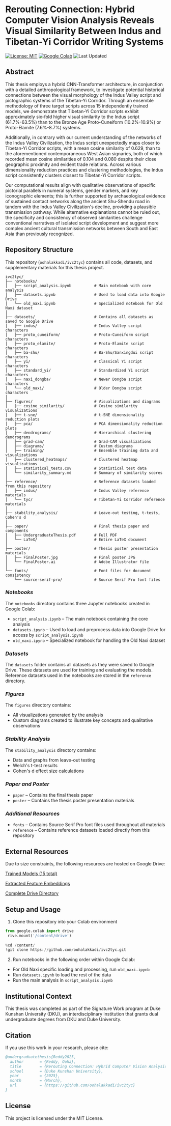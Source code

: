 # **Rerouting Connection: Hybrid Computer Vision Analysis Reveals Visual Similarity Between Indus and Tibetan-Yi Corridor Writing Systems**

[![License: MIT](https://img.shields.io/badge/License-MIT-yellow.svg)](https://opensource.org/licenses/MIT)
[![Google Colab](https://img.shields.io/badge/Google-Colab-green?style=flat&logo=google)](https://drive.google.com/drive/folders/12opOs8jCRgwZ-GDaFyPSiCF-HBVQvuCO?usp=drive_link)
![Last Updated](https://img.shields.io/badge/Last%20Updated-2025--03--18-blue)

## **Abstract**

This thesis employs a hybrid CNN-Transformer architecture, in conjunction with a detailed anthropological framework, to investigate potential historical connections between the visual morphology of the Indus Valley script and pictographic systems of the Tibetan-Yi Corridor. Through an ensemble methodology of three target scripts across 15 independently trained models, we demonstrate that Tibetan-Yi Corridor scripts exhibit approximately six-fold higher visual similarity to the Indus script (61.7%-63.5%) than to the Bronze Age Proto-Cuneiform (10.2%-10.9%) or Proto-Elamite (7.6%-8.7%) systems. 

Additionally, in contrary with our current understanding of the networks of the Indus Valley Civilization, the Indus script unexpectedly maps closer to Tibetan-Yi Corridor scripts, with a mean cosine similarity of 0.629, than to the aforementioned contemporaneous West Asian signaries, both of which recorded mean cosine similarities of 0.104 and 0.080 despite their close geographic proximity and evident trade relations. Across various dimensionality reduction practices and clustering methodologies, the Indus script consistently clusters closest to Tibetan-Yi Corridor scripts. 

Our computational results align with qualitative observations of specific pictorial parallels in numeral systems, gender markers, and key iconographic elements; this is further supported by archaeological evidence of sustained contact networks along the ancient Shu-Shendu road in tandem with the Indus Valley Civilization's decline, providing a plausible transmission pathway. While alternative explanations cannot be ruled out, the specificity and consistency of observed similarities challenge conventional narratives of isolated script development and suggest more complex ancient cultural transmission networks between South and East Asia than previously recognized.

## **Repository Structure**

This repository (`oohalakkadi/ivc2tyc`) contains all code, datasets, and supplementary materials for this thesis project. 

```plaintext
ivc2tyc/
├── notebooks/
│   ├── script_analysis.ipynb          # Main notebook with core analysis
│   ├── datasets.ipynb                 # Used to load data into Google Drive
│   └── old_naxi.ipynb                 # Specialized notebook for Old Naxi dataset
│
├── datasets/                          # Contains all datasets as saved to Google Drive
│   ├── indus/                         # Indus Valley script characters
│   ├── proto_cuneiform/               # Proto-Cuneiform script characters
│   ├── proto_elamite/                 # Proto-Elamite script characters
│   ├── ba-shu/                        # Ba-Shu/Sanxingdui script characters
│   ├── yi/                            # Classical Yi script characters
│   ├── standard_yi/                   # Standardized Yi script characters
│   ├── naxi_dongba/                   # Newer Dongba script characters
│   └── old_naxi/                      # Older Dongba script characters
│
├── figures/                           # Visualizations and diagrams
│   ├── cosine_similarity/             # Cosine similarity visualizations
│   ├── t-sne/                         # t-SNE dimensionality reduction plots
│   ├── pca/                           # PCA dimensionality reduction plots
│   ├── dendrograms/                   # Hierarchical clustering dendrograms
│   ├── grad-cam/                      # Grad-CAM visualizations
│   ├── diagrams/                      # Custom diagrams
│   ├── training/                      # Ensemble training data and visualizations
│   ├── clustered_heatmaps/            # Clustered heatmap visualizations
│   ├── statistical_tests.csv          # Statistical test data
│   └── similarity_summary.md          # Summary of similarity scores
│
├── reference/                         # Reference datasets loaded from this repository
│   ├── indus/                         # Indus Valley reference materials
│   └── tyc/                           # Tibetan-Yi Corridor reference materials
│
├── stability_analysis/                # Leave-out testing, t-tests, Cohen's d
│
├── paper/                             # Final thesis paper and components
│   ├── UndergraduateThesis.pdf        # Full PDF
│   └── LaTeX/                         # Entire LaTeX document
│
├── poster/                            # Thesis poster presentation materials
│   ├── FinalPoster.jpg                # Final poster JPG
│   └── FinalPoster.ai                 # Adobe Illustrator file
│
└── fonts/                             # Font files for document consistency
    └── source-serif-pro/              # Source Serif Pro font files
```

### *Notebooks*

The `notebooks` directory contains three Jupyter notebooks created in Google Colab:

- `script_analysis.ipynb` – The main notebook containing the core analysis
- `datasets.ipynb` – Used to load and preprocess data into Google Drive for access by `script_analysis.ipynb`
- `old_naxi.ipynb` – Specialized notebook for handling the Old Naxi dataset

### *Datasets*

The `datasets` folder contains all datasets as they were saved to Google Drive. These datasets are used for training and evaluating the models. Reference datasets used in the notebooks are stored in the `reference` directory.

### *Figures*

The `figures` directory contains:

- All visualizations generated by the analysis
- Custom diagrams created to illustrate key concepts and qualitative observations

### *Stability Analysis*

The `stability_analysis` directory contains:

- Data and graphs from leave-out testing
- Welch's t-test results
- Cohen's d effect size calculations

### *Paper and Poster*

- `paper` – Contains the final thesis paper
- `poster` – Contains the thesis poster presentation materials

### *Additional Resources*

- `fonts` – Contains Source Serif Pro font files used throughout all materials
- `reference` – Contains reference datasets loaded directly from this repository

## **External Resources**
Due to size constraints, the following resources are hosted on Google Drive:

[Trained Models (15 total)](https://drive.google.com/drive/folders/15YeGHhwdYd3NClnDWDG_aCqoSTC2H_SZ)

[Extracted Feature Embeddings](https://drive.google.com/drive/folders/1--2eYvjJNlu0G_iY84B0xUZsP7eNbjTC)

[Complete Drive Directory](https://drive.google.com/drive/folders/1hmO5IDxNRJenfmWwpJuhRXcs6rNc8MyD)

## **Setup and Usage**

1. Clone this repository into your Colab environment

  ```python
  from google.colab import drive
   rive.mount('/content/drive')
   
  %cd /content/
  !git clone https://github.com/oohalakkadi/ivc2tyc.git
  ```
2. Run notebooks in the following order within Google Colab:
  - For Old Naxi specific loading and processing, run `old_naxi.ipynb`
  - Run `datasets.ipynb` to load the rest of the data
  - Run the main analysis in `script_analysis.ipynb`


## **Institutional Context**

This thesis was completed as part of the Signature Work program at Duke Kunshan University (DKU), an interdisciplinary institution that grants dual undergraduate degrees from DKU and Duke University.

## **Citation**

If you use this work in your research, please cite:

```bibtex
@undergraduatethesis{Reddy2025,
  author       = {Reddy, Ooha},
  title        = {Rerouting Connection: Hybrid Computer Vision Analysis Reveals Visual Similarity Between Indus and Tibetan-Yi Corridor Writing Systems},
  school       = {Duke Kunshan University},
  year         = {2025},
  month        = {March},
  url          = {https://github.com/oohalakkadi/ivc2tyc}
}
```

## **License**

This project is licensed under the MIT License.